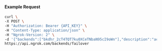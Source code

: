 <!-- Code generated for API Clients. DO NOT EDIT. -->

#### Example Request

```bash
curl \
-X POST \
-H "Authorization: Bearer {API_KEY}" \
-H "Content-Type: application/json" \
-H "Ngrok-Version: 2" \
-d '{"backends":["bkdhr_2cT4TQT7ku0XCeTNbaN95cI9oWn"],"description":"acme failover","metadata":"{\"environment\": \"staging\"}"}' \
https://api.ngrok.com/backends/failover
```

